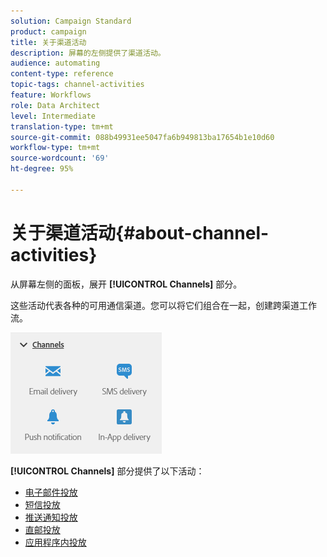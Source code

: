 ```yaml
---
solution: Campaign Standard
product: campaign
title: 关于渠道活动
description: 屏幕的左侧提供了渠道活动。
audience: automating
content-type: reference
topic-tags: channel-activities
feature: Workflows
role: Data Architect
level: Intermediate
translation-type: tm+mt
source-git-commit: 088b49931ee5047fa6b949813ba17654b1e10d60
workflow-type: tm+mt
source-wordcount: '69'
ht-degree: 95%

---
```



# 关于渠道活动{#about-channel-activities}

从屏幕左侧的面板，展开 **[!UICONTROL Channels]** 部分。

这些活动代表各种的可用通信渠道。您可以将它们组合在一起，创建跨渠道工作流。

![](assets/wkf_channels_activities.png)

**[!UICONTROL Channels]** 部分提供了以下活动：

* [电子邮件投放](../../automating/using/email-delivery.md)
* [短信投放](../../automating/using/sms-delivery.md)
* [推送通知投放](../../automating/using/push-notification-delivery.md)
* [直邮投放](../../automating/using/direct-mail-delivery.md)
* [应用程序内投放](../../automating/using/in-app-delivery.md)

